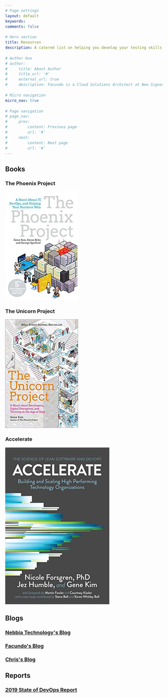 ```yaml
---
# Page settings
layout: default
keywords:
comments: false

# Hero section
title: Resources
description: A catered list on helping you develop your testing skills

# Author box
# author:
#     title: About Author
#     title_url: '#'
#     external_url: true
#     description: Facundo is a Cloud Solutions Architect at New Signature. He enjoys helping clients with architecture, containers/orchestration, and stream lining development processes.

# Micro navigation
micro_nav: true

# Page navigation
# page_nav:
#     prev:
#         content: Previous page
#         url: '#'
#     next:
#         content: Next page
#         url: '#'
---
```


## Books

### The Phoenix Project

![](/images/books_phenix_project.jpg)

### The Unicorn Project

![](/images/books_unicorn_project.jpg)

### Accelerate

![](/images/books_accelerate.jpg)

## Blogs

### [Nebbia Technology's Blog](https://www.nebbiatech.com/blog/)

### [Facundo's Blog](https://gaunacode.com)

### [Chris's Blog](https://chrislayers.com/)

## Reports

### <a href="/slides/state-of-devops-2019.pdf" download> 2019 State of DevOps Report </a>